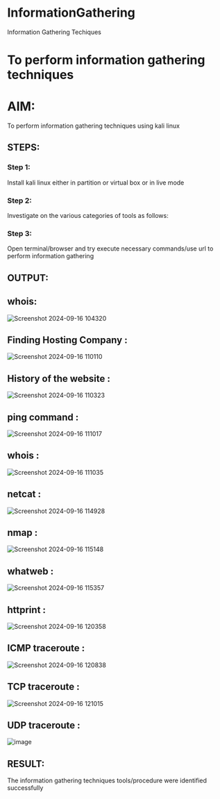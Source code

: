 # InformationGathering
Information Gathering Techiques

# To perform information gathering techniques

# AIM:

To perform information gathering techniques using kali linux 

## STEPS:

### Step 1:

Install kali linux either in partition or virtual box or in live mode

### Step 2:

Investigate on the various categories of tools as follows:

### Step 3:
Open terminal/browser and try execute necessary commands/use url to perform information gathering


## OUTPUT:


## whois:




![Screenshot 2024-09-16 104320](https://github.com/user-attachments/assets/781e8d64-33e4-4d84-a3b5-2573967bcf40)

## Finding Hosting Company :

![Screenshot 2024-09-16 110110](https://github.com/user-attachments/assets/de66b8a5-9902-4539-b45e-7e7f8deda130)




## History of the website :


![Screenshot 2024-09-16 110323](https://github.com/user-attachments/assets/96e14497-8186-4184-91d8-7556ae8e93c7)

## ping command :
![Screenshot 2024-09-16 111017](https://github.com/user-attachments/assets/de7ee3da-b6db-49bb-bba8-41f3ebc154c8)

## whois :
![Screenshot 2024-09-16 111035](https://github.com/user-attachments/assets/09bdc913-d0b6-44d5-a599-ccb33a2cba48)



## netcat :


![Screenshot 2024-09-16 114928](https://github.com/user-attachments/assets/11364b4f-350e-47eb-83d9-ae92a4b0d641)


## nmap :



![Screenshot 2024-09-16 115148](https://github.com/user-attachments/assets/ba99da48-c8cf-4520-b146-4e947dad3c40)


## whatweb :
![Screenshot 2024-09-16 115357](https://github.com/user-attachments/assets/078d08b7-a266-47c4-bc95-9aa3ca907696)



## httprint :

![Screenshot 2024-09-16 120358](https://github.com/user-attachments/assets/6f354de7-2917-4add-a594-b3620d01a177)


## ICMP traceroute :
![Screenshot 2024-09-16 120838](https://github.com/user-attachments/assets/27775706-a85a-4abb-89a2-60e242a02440)





## TCP traceroute :
![Screenshot 2024-09-16 121015](https://github.com/user-attachments/assets/e4724bf1-543f-4c68-a0c8-925f085f8bb8)

## UDP traceroute :
![image](https://github.com/user-attachments/assets/328d385c-1e4b-4a4f-a729-a334be6e2aed)




## RESULT:
The information gathering techniques tools/procedure were  identified successfully
